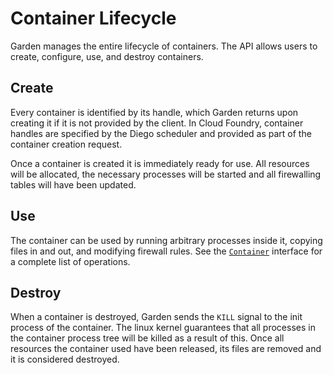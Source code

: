 # Container Lifecycle

Garden manages the entire lifecycle of containers. The API allows users to
create, configure, use, and destroy containers.

## Create

Every container is identified by its handle, which Garden returns upon creating
it if it is not provided by the client. In Cloud Foundry, container handles are
specified by the Diego scheduler and provided as part of the container creation
request.

Once a container is created it is immediately ready for use. All resources will
be allocated, the necessary processes will be started and all firewalling tables
will have been updated.

## Use

The container can be used by running arbitrary processes inside it, copying
files in and out, and modifying firewall rules. See the
[`Container`](https://godoc.org/github.com/cloudfoundry-incubator/garden#Container)
interface for a complete list of operations.

## Destroy

When a container is destroyed, Garden sends the `KILL` signal to the init
process of the container. The linux kernel guarantees that all processes in the
container process tree will be killed as a result of this. Once all resources
the container used have been released, its files are removed and it is
considered destroyed.

